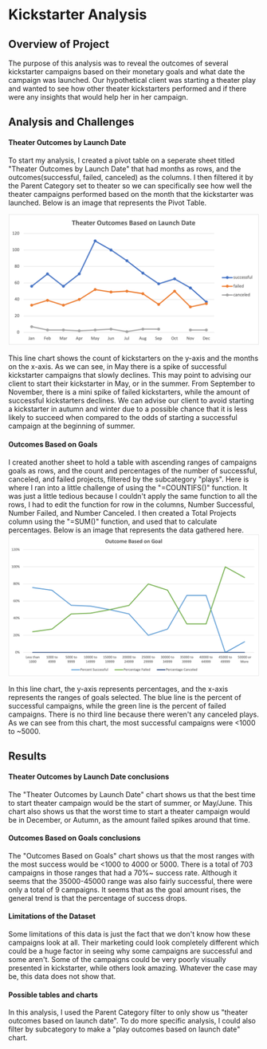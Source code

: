 # Kickstarter Analysis


## Overview of Project
  The purpose of this analysis was to reveal the outcomes of several kickstarter campaigns based on their monetary goals and what date the campaign was launched. Our hypothetical client was starting a theater play and wanted to see how other theater kickstarters performed and if there were any insights that would help her in her campaign.
  

## Analysis and Challenges
  
#### Theater Outcomes by Launch Date
  To start my analysis, I created a pivot table on a seperate sheet titled "Theater Outcomes by Launch Date" that had months as rows, and the outcomes(successful, failed, canceled) as the columns. I then filtered it by the Parent Category set to theater so we can specifically see how well the theater campaigns performed based on the month that the kickstarter was launched. Below is an image that represents the Pivot Table.
 
![TheaterOutcomesbyLaunchDate](Theater_Outcomes_vs_Launch.png)

This line chart shows the count of kickstarters on the y-axis and the months on the x-axis. As we can see, in May there is a spike of successful kickstarter campaigns that slowly declines. This may point to advising our client to start their kickstarter in May, or in the summer. From September to November, there is a mini spike of failed kickstarters, while the amount of successful kickstarters declines. We can advise our client to avoid starting a kickstarter in autumn and winter due to a possible chance that it is less likely to succeed when compared to the odds of starting a successful campaign at the beginning of summer.


#### Outcomes Based on Goals
I created another sheet to hold a table with ascending ranges of campaigns goals as rows, and the count and percentages of the number of successful, canceled, and failed projects, filtered by the subcategory "plays". Here is where I ran into a little challenge of using the "=COUNTIFS()" function. It was just a little tedious because I couldn't apply the same function to all the rows, I had to edit the function for row in the columns, Number Successful, Number Failed, and Number Canceled. I then created a Total Projects column using the "=SUM()" function, and used that to calculate percentages. Below is an image that represents the data gathered here.
![OutcomesBasedonGoals](Outcomes_vs_Goals.png)

In this line chart, the y-axis represents percentages, and the x-axis represents the ranges of goals selected. The blue line is the percent of successful campaigns, while the green line is the percent of failed campaigns. There is no third line because there weren't any canceled plays. As we can see from this chart, the most successful campaigns were <1000 to ~5000.

## Results
#### Theater Outcomes by Launch Date conclusions
The "Theater Outcomes by Launch Date" chart shows us that the best time to start theater campaign would be the start of summer, or May/June. This chart also shows us that the worst time to start a theater campaign would be in December, or Autumn, as the amount failed spikes around that time. 

#### Outcomes Based on Goals conclusions
The "Outcomes Based on Goals" chart shows us that the most ranges with the most success would be <1000 to 4000 or 5000. There is a total of 703 campaigns in those ranges that had a 70%~ success rate. Although it seems that the 35000-45000 range was also fairly successful, there were only a total of 9 campaigns. It seems that as the goal amount rises, the general trend is that the percentage of success drops.

#### Limitations of the Dataset
Some limitations of this data is just the fact that we don't know how these campaigns look at all. Their marketing could look completely different which could be a huge factor in seeing why some campaigns are successful and some aren't. Some of the campaigns could be very poorly visually presented in kickstarter, while others look amazing. Whatever the case may be, this data does not show that. 

#### Possible tables and charts
In this analysis, I used the Parent Category filter to only show us "theater outcomes based on launch date". To do more specific analysis, I could also filter by subcategory to make a "play outcomes based on launch date" chart.





